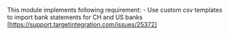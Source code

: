 This module implements following requirement:
    - Use custom csv templates to import bank statements for CH and US banks [https://support.targetintegration.com/issues/25372]